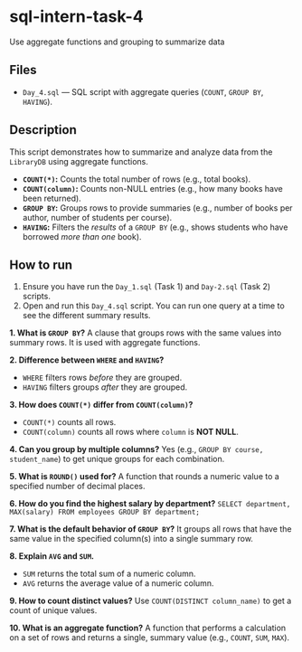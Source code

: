 # sql-intern-task-4
Use aggregate functions and grouping to summarize data

## Files
- `Day_4.sql` — SQL script with aggregate queries (`COUNT`, `GROUP BY`, `HAVING`).

## Description
This script demonstrates how to summarize and analyze data from the `LibraryDB` using aggregate functions.
- **`COUNT(*)`:** Counts the total number of rows (e.g., total books).
- **`COUNT(column)`:** Counts non-NULL entries (e.g., how many books have been returned).
- **`GROUP BY`:** Groups rows to provide summaries (e.g., number of books per author, number of students per course).
- **`HAVING`:** Filters the *results* of a `GROUP BY` (e.g., shows students who have borrowed *more than one* book).

## How to run
1.  Ensure you have run the `Day_1.sql` (Task 1) and `Day-2.sql` (Task 2) scripts.
2.  Open and run this `Day_4.sql` script. You can run one query at a time to see the different summary results.



**1. What is `GROUP BY`?**
A clause that groups rows with the same values into summary rows. It is used with aggregate functions.

**2. Difference between `WHERE` and `HAVING`?**
* `WHERE` filters rows *before* they are grouped.
* `HAVING` filters groups *after* they are grouped.

**3. How does `COUNT(*)` differ from `COUNT(column)`?**
* `COUNT(*)` counts all rows.
* `COUNT(column)` counts all rows where `column` is **NOT NULL**.

**4. Can you group by multiple columns?**
Yes (e.g., `GROUP BY course, student_name`) to get unique groups for each combination.

**5. What is `ROUND()` used for?**
A function that rounds a numeric value to a specified number of decimal places.

**6. How do you find the highest salary by department?**
`SELECT department, MAX(salary) FROM employees GROUP BY department;`

**7. What is the default behavior of `GROUP BY`?**
It groups all rows that have the same value in the specified column(s) into a single summary row.

**8. Explain `AVG` and `SUM`.**
* `SUM` returns the total sum of a numeric column.
* `AVG` returns the average value of a numeric column.

**9. How to count distinct values?**
Use `COUNT(DISTINCT column_name)` to get a count of unique values.

**10. What is an aggregate function?**
A function that performs a calculation on a set of rows and returns a single, summary value (e.g., `COUNT`, `SUM`, `MAX`).
